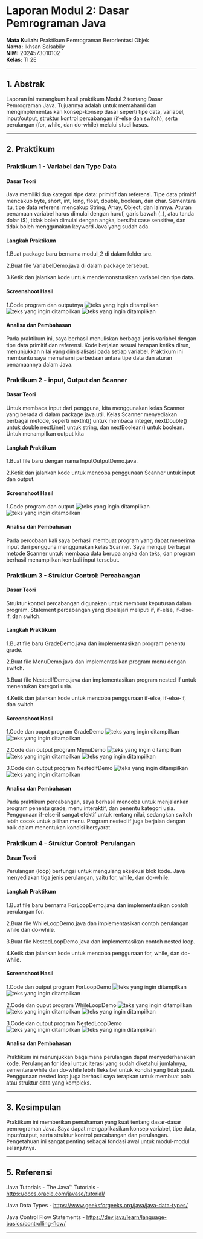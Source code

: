 # Laporan Modul 2: Dasar Pemrograman Java
**Mata Kuliah:** Praktikum Pemrograman Berorientasi Objek   
**Nama:** Ikhsan Salsabily  
**NIM:** 2024573010102  
**Kelas:** TI 2E

---

## 1. Abstrak
Laporan ini merangkum hasil praktikum Modul 2 tentang Dasar Pemrograman Java.
Tujuannya adalah untuk memahami dan mengimplementasikan konsep-konsep dasar seperti tipe data,
variabel, input/output, struktur kontrol percabangan (if-else dan switch), 
serta perulangan (for, while, dan do-while) melalui studi kasus.

---
## 2. Praktikum
### Praktikum 1 - Variabel dan Type Data
#### Dasar Teori
Java memiliki dua kategori tipe data: primitif dan referensi. Tipe data primitif mencakup byte, short,
int, long, float, double, boolean, dan char. Sementara itu, tipe data referensi mencakup String, Array,
Object, dan lainnya. Aturan penamaan variabel harus dimulai dengan huruf, garis bawah (_), atau tanda dolar ($), 
tidak boleh dimulai dengan angka, bersifat case sensitive, dan tidak boleh menggunakan keyword Java yang sudah ada.

#### Langkah Praktikum
1.Buat package baru bernama modul_2 di dalam folder src.

2.Buat file VariabelDemo.java di dalam package tersebut.

3.Ketik dan jalankan kode untuk mendemonstrasikan variabel dan tipe data.

#### Screenshoot Hasil
1.Code program dan outputnya
![teks yang ingin ditampilkan](./gambar/variabeldemo.png)
![teks yang ingin ditampilkan](./gambar/variabeldemo2.png)
![teks yang ingin ditampilkan](./gambar/outputdemo.png)
#### Analisa dan Pembahasan
Pada praktikum ini, saya berhasil menuliskan berbagai jenis variabel dengan tipe data primitif dan referensi.
Kode berjalan sesuai harapan ketika dirun, menunjukkan nilai yang diinisialisasi pada setiap variabel. Praktikum ini membantu 
saya memahami perbedaan antara tipe data dan aturan penamaannya dalam Java.

### Praktikum 2 - input, Output dan Scanner
#### Dasar Teori
Untuk membaca input dari pengguna, kita menggunakan kelas Scanner yang berada di dalam package java.util.
Kelas Scanner menyediakan berbagai metode, seperti nextInt() untuk membaca integer, nextDouble() untuk double
nextLine() untuk string, dan nextBoolean() untuk boolean. Untuk menampilkan output kita
#### Langkah Praktikum
1.Buat file baru dengan nama InputOutputDemo.java.

2.Ketik dan jalankan kode untuk mencoba penggunaan Scanner untuk input dan output.
#### Screenshoot Hasil
1.Code program dan output
![teks yang ingin ditampilkan](./gambar/inputoutput.png)
![teks yang ingin ditampilkan](./gambar/outputdemo.png)
#### Analisa dan Pembahasan
Pada percobaan kali saya berhasil membuat program yang dapat menerima input dari pengguna menggunakan kelas Scanner.
Saya menguji berbagai metode Scanner untuk membaca data berupa angka dan teks, dan program berhasil 
menampilkan kembali input tersebut.

### Praktikum 3 - Struktur Control: Percabangan
#### Dasar Teori
Struktur kontrol percabangan digunakan untuk membuat keputusan dalam program. Statement percabangan yang dipelajari meliputi if,
if-else, if-else-if, dan switch.
#### Langkah Praktikum
1.Buat file baru GradeDemo.java dan implementasikan program penentu grade.

2.Buat file MenuDemo.java dan implementasikan program menu dengan switch.

3.Buat file NestedIfDemo.java dan implementasikan program nested if untuk menentukan kategori usia.

4.Ketik dan jalankan kode untuk mencoba penggunaan if-else, if-else-if, dan switch.
#### Screenshoot Hasil
1.Code dan ouput program GradeDemo
![teks yang ingin ditampilkan](./gambar/grade.png)
![teks yang ingin ditampilkan](./gambar/outputgrade.png)

2.Code dan output program MenuDemo
![teks yang ingin ditampilkan](./gambar/menudemo.png)
![teks yang ingin ditampilkan](./gambar/menudemo2.png)
![teks yang ingin ditampilkan](./gambar/outputmenu.png)

3.Code dan output program NestedIfDemo
![teks yang ingin ditampilkan](./gambar/nestedif.png)
![teks yang ingin ditampilkan](./gambar/outputnestedif.png)

#### Analisa dan Pembahasan
Pada praktikum percabangan, saya berhasil mencoba untuk menjalankan program penentu grade, menu interaktif, dan penentu kategori usia.
Penggunaan if-else-if sangat efektif untuk rentang nilai, sedangkan switch lebih cocok untuk pilihan menu. Program nested if juga 
berjalan dengan baik dalam menentukan kondisi bersyarat.

### Praktikum 4 - Struktur Control: Perulangan
#### Dasar Teori
Perulangan (loop) berfungsi untuk mengulang eksekusi blok kode. Java menyediakan tiga jenis perulangan, yaitu for, while, dan do-while.
#### Langkah Praktikum
1.Buat file baru bernama ForLoopDemo.java dan implementasikan contoh perulangan for.

2.Buat file WhileLoopDemo.java dan implementasikan contoh perulangan while dan do-while.

3.Buat file NestedLoopDemo.java dan implementasikan contoh nested loop.

4.Ketik dan jalankan kode untuk mencoba penggunaan for, while, dan do-while.
#### Screenshoot Hasil
1.Code dan output program ForLoopDemo
![teks yang ingin ditampilkan](./gambar/forloop.png)
![teks yang ingin ditampilkan](./gambar/outputfor.png)

2.Code dan ouput program WhileLoopDemo
![teks yang ingin ditampilkan](./gambar/whileloop.png)
![teks yang ingin ditampilkan](./gambar/whileloop2.png)
![teks yang ingin ditampilkan](./gambar/outputwhileloop.png)

3.Code dan output program NestedLoopDemo
![teks yang ingin ditampilkan](./gambar/nestedloop.png)
![teks yang ingin ditampilkan](./gambar/outputnestedloop.png)

#### Analisa dan Pembahasan
Praktikum ini menunjukkan bagaimana perulangan dapat menyederhanakan kode. Perulangan for ideal untuk iterasi yang sudah diketahui jumlahnya,
sementara while dan do-while lebih fleksibel untuk kondisi yang tidak pasti. Penggunaan nested loop juga berhasil saya terapkan untuk membuat
pola atau struktur data yang kompleks.



---

## 3. Kesimpulan

Praktikum ini memberikan pemahaman yang kuat tentang dasar-dasar pemrograman Java. Saya dapat mengaplikasikan konsep variabel, tipe data,
input/output, serta struktur kontrol percabangan dan perulangan. Pengetahuan ini sangat penting sebagai fondasi awal untuk modul-modul selanjutnya.

---

## 5. Referensi
Java Tutorials - The Java™ Tutorials - https://docs.oracle.com/javase/tutorial/

Java Data Types - https://www.geeksforgeeks.org/java/java-data-types/

Java Control Flow Statements - https://dev.java/learn/language-basics/controlling-flow/

---

